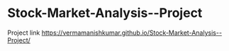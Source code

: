 # Stock-Market-Analysis--Project
Project link
https://vermamanishkumar.github.io/Stock-Market-Analysis--Project/
